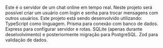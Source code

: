 Este é o servidor de um chat online em tempo real.
Neste projeto será possível criar um usuário com login e senha para trocar mensagens com outros usuários.
Este projeto está sendo desenvolvido utilizando: 
  TypeScript como linguagem. 
  Prisma para conexão com banco de dados.
  Express para configurar servidor e rotas.
  SQLite (apenas durante deselvolvimento) e posteriormente migração para PostgreSQL.
  Zod para validação de dados.
